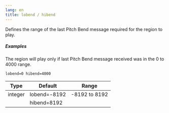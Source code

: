 ```yaml
---
lang: en
title: lobend / hibend
---
```

Defines the range of the last Pitch Bend message required for the region to play.

##### Examples

The region will play only if last Pitch Bend message received was in the
0 to 4000 range.

```
lobend=0 hibend=4000
```

| Type    | Default      | Range         |
| ---     | ---          | ---           |
| integer | lobend=-8192 | -8192 to 8192 |
|         | hibend=8192  |               |
